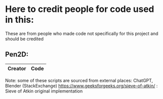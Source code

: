# Here to credit people for code used in this:
These are from people who made code not specifically for this project and should be credited

## Pen2D:

| Creator          | Code                          |
| ---------------- | ------------------------------|


Note: some of these scripts are sourced from external places: 
ChatGPT, Blender (StackExchange)
https://www.geeksforgeeks.org/sieve-of-atkin/ : Sieve of Atkin original implementation
